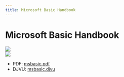 ```yaml
---
title: Microsoft Basic Handbook
---
```

# Microsoft Basic Handbook  
  
![](attachments/msbas.jpg)  
![](attachments/msbasdsk.jpg)  
  
- PDF: [msbasic.pdf](attachments/msbasic.pdf)  
- DJVU: [msbasic.djvu](attachments/msbasic.djvu)  
